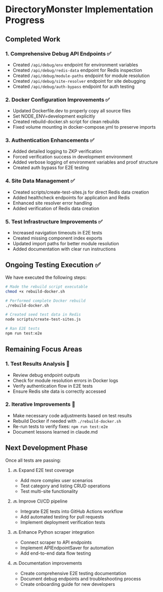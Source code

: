 # DirectoryMonster Implementation Progress

## Completed Work

### 1. Comprehensive Debug API Endpoints ✅
- Created `/api/debug/env` endpoint for environment variables
- Created `/api/debug/redis-data` endpoint for Redis inspection
- Created `/api/debug/module-paths` endpoint for module resolution
- Created `/api/debug/site-resolver` endpoint for site debugging
- Created `/api/debug/auth-bypass` endpoint for auth testing

### 2. Docker Configuration Improvements ✅
- Updated Dockerfile.dev to properly copy all source files
- Set NODE_ENV=development explicitly
- Created rebuild-docker.sh script for clean rebuilds
- Fixed volume mounting in docker-compose.yml to preserve imports

### 3. Authentication Enhancements ✅
- Added detailed logging to ZKP verification
- Forced verification success in development environment
- Added verbose logging of environment variables and proof structure
- Created auth bypass for E2E testing

### 4. Site Data Management ✅
- Created scripts/create-test-sites.js for direct Redis data creation
- Added healthcheck endpoints for application and Redis
- Enhanced site resolver error handling
- Added verification of Redis data creation

### 5. Test Infrastructure Improvements ✅
- Increased navigation timeouts in E2E tests
- Created missing component index exports
- Updated import paths for better module resolution
- Added documentation with clear run instructions

## Ongoing Testing Execution ✅

We have executed the following steps:

```bash
# Made the rebuild script executable
chmod +x rebuild-docker.sh

# Performed complete Docker rebuild
./rebuild-docker.sh

# Created seed test data in Redis
node scripts/create-test-sites.js

# Ran E2E tests
npm run test:e2e
```

## Remaining Focus Areas

### 1. Test Results Analysis 🚧
- Review debug endpoint outputs
- Check for module resolution errors in Docker logs
- Verify authentication flow in E2E tests
- Ensure Redis site data is correctly accessed

### 2. Iterative Improvements 🔄
- Make necessary code adjustments based on test results
- Rebuild Docker if needed with `./rebuild-docker.sh`
- Re-run tests to verify fixes: `npm run test:e2e`
- Document lessons learned in claude.md

## Next Development Phase

Once all tests are passing:

1. 🔜 Expand E2E test coverage
   - Add more complex user scenarios
   - Test category and listing CRUD operations
   - Test multi-site functionality

2. 🔜 Improve CI/CD pipeline
   - Integrate E2E tests into GitHub Actions workflow
   - Add automated testing for pull requests
   - Implement deployment verification tests

3. 🔜 Enhance Python scraper integration
   - Connect scraper to API endpoints
   - Implement APIEndpointSaver for automation
   - Add end-to-end data flow testing

4. 🔜 Documentation improvements
   - Create comprehensive E2E testing documentation
   - Document debug endpoints and troubleshooting process
   - Create onboarding guide for new developers
